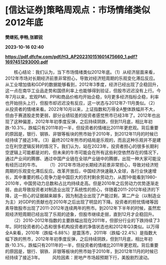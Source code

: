 # [信达证券]策略周观点：市场情绪类似2012年底
**樊继拓,李畅,张颖锐**

**2023-10-16 02:40**

**https://pdf.dfcfw.com/pdf/H3_AP202310151601475660_1.pdf?1697451293000.pdf**

　　核心结论：我们认为，当下市场情绪类似2012年底。（1）从经济层面来看，2012年市场对长期经济前景非常担心，导致对经济短周期的乐观变化滞后反应。从工业增加值和GDP的数据能够看到，2012年3季度，经济已经出现了企稳回升，这一点在南华工业品走势和国债利率上也能够得到验证，但股市迟迟没有上行。今年7月以来，宏观PMI、PPI和商品价格均开始企稳，9月更多经济指标企稳，利率也开始拐头上行，但股市却迟迟没有反应，这一状态与2012年7-11月类似。（2）从投资者的情绪来看。2022年10月以来，上证指数和万得全A整体跌幅并不大，但由于赛道股走势更弱，部分业绩较差的投资者感觉熊市已经3年了。2012年也出现了这种偏差，2012年年初季度反弹，之后持续阴跌，但到11月底，相比年初跌-10.3%，跌幅只有2011年的一半，但投资者的情绪比2011年更悲观。背后重要的原因是，银行、钢铁、非银等板块的熊市始于2010年，到2012年11月的时候已经持续了接近3年。（3）最终2012年熊市的结局是乐观的，而且这种乐观并不是建立在利空逻辑反转的情况下。我们认为，站在2023年，投资者担心的很多长期利空逻辑上可能都是对的，但未来的牛市可能会在所有这些利空依然存在的情况下，通过产业间的腾挪、通过中国产业链在全球产业链中的腾挪，出现一种大家可能没有经历过的牛市。 　　（1）2012年市场对长期经济前景非常担心，导致对经济短周期的乐观变化滞后反应。改革开放后，中国经济快速融入全球，各行业快速增长，其中重要的核心竞争力是中国巨大的农村剩余劳动力，从图1中能看到1980-2010年，中国劳动力总数和占比均持续走高。但是2010年之后劳动力优势逐渐走弱，由此导致投资者对制造业出现了系统性的担心，伴随着2011-2012年经济的下降，这一担心的证据越来越多，因为制造业出现了产能过剩，第二产业（以制造业为主）对GDP的贡献也在2010年之后出现了明显的下降。投资者的担忧情绪等因素导致股市出现了2011-2012年连续两年的熊市。到2012年下半年的时候，虽然宏观经济短周期已经出现了乐观的迹象，但股市继续走弱，直到12月才企稳回升。 　　（2）2010-2012年指数的主要跌幅出现在2011年，但部分行业的下跌持续了3年。同时投资者的心态和很多机构投资者的净值状态也和2012年Q3类似。以万得全A来看，2010年（跌幅-6.88%）是震荡市，2011年（跌幅-22.4%）是指数大幅下跌的熊市，2012年年初季度反弹，之后持续阴跌，但到11月底，相比年初跌-10.3%，跌幅只有2011年的一半，但投资者的情绪比2011年更悲观。背后重要的原因是，银行、钢铁、非银等板块的熊市始于2010年，到2012年11月的时候已经持续了接近3年。 　　风险因素：房地产市场超预期下行，美股剧烈波动。